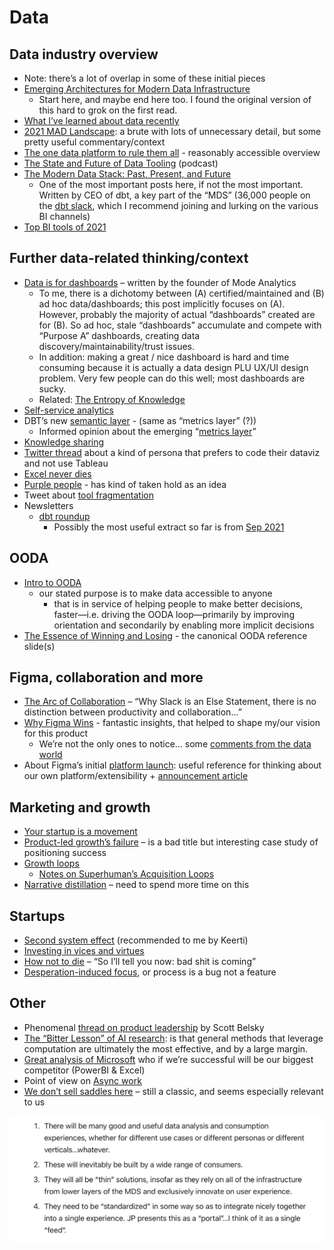 # Data

## Data industry overview

- Note: there’s a lot of overlap in some of these initial pieces
- [Emerging Architectures for Modern Data Infrastructure](https://future.com/emerging-architectures-modern-data-infrastructure/)
   - Start here, and maybe end here too. I found the original version of this hard to grok on the first read.
- [What I’ve learned about data recently](https://seldo.com/posts/what-i-ve-learned-about-data-recently)
- [2021 MAD Landscape](https://mattturck.com/data2021/): a brute with lots of unnecessary detail, but some pretty useful commentary/context
- [The one data platform to rule them all](https://leighmariebraswell.substack.com/p/the-one-data-platform-to-rule-them) - reasonably accessible overview
- [The State and Future of Data Tooling](https://podknife.com/episodes/the-state-and-future-of-data-tooling-with-leigh-marie-braswell-and-erik-bernhardsson) (podcast)
- [The Modern Data Stack: Past, Present, and Future](https://www.getdbt.com/blog/future-of-the-modern-data-stack/)
   - One of the most important posts here, if not the most important. Written by CEO of dbt, a key part of the “MDS” (36,000 people on the [dbt slack](https://www.getdbt.com/community/), which I recommend joining and lurking on the various BI channels)
- [Top BI tools of 2021](https://blog.panoply.io/top-25-business-intelligence-tools-and-how-to-decide)

## Further data-related thinking/context

- [Data is for dashboards](https://benn.substack.com/p/data-is-for-dashboards) – written by the founder of Mode Analytics
   - To me, there is a dichotomy between (A) certified/maintained and (B) ad hoc data/dashboards; this post implicitly focuses on (A). However, probably the majority of actual “dashboards” created are for (B). So ad hoc, stale “dashboards” accumulate and compete with “Purpose A” dashboards, creating data discovery/maintainability/trust issues.
   - In addition: making a great / nice dashboard is hard and time consuming because it is actually a data design PLU UX/UI design problem. Very few people can do this well; most dashboards are sucky.
   - Related: [The Entropy of Knowledge](https://clrcrl.com/2021/11/30/fighting-the-entropy-of-knowledge)
- [Self-service analytics](https://amplitude.com/blog/self-service-analytics)
- DBT’s new [semantic layer](https://www.getdbt.com/blog/dbt-semantic-layer/) - (same as “metrics layer” (?))
   - Informed opinion about the emerging “[metrics layer](https://prakasha.substack.com/p/the-metrics-layer-has-growing-up)”
- [Knowledge sharing](https://kaminsky.rocks/2020/09/knowledge-sharing/)
- [Twitter thread](https://twitter.com/emilykund/status/1528931550431219713?s=21&t=crn17B2_OF0B4ckGVdouBw) about a kind of persona that prefers to code their dataviz and not use Tableau
- [Excel never dies](https://www.notboring.co/p/excel-never-dies?s=r)
- [Purple people](https://www.getdbt.com/blog/we-the-purple-people/) - has kind of taken hold as an idea
- Tweet about [tool fragmentation](https://twitter.com/thekensta/status/1422690100547293186?s=20&t=RJ6G4ylX_qlOIWgzTZFEzw)
- Newsletters
   - [dbt roundup](https://roundup.getdbt.com)
      - Possibly the most useful extract so far is from [Sep 2021](https://roundup.getdbt.com/p/from-rows-to-people)

## OODA

- [Intro to OODA](https://fs.blog/ooda-loop/)
   - our stated purpose is to make data accessible to anyone
      - that is in service of helping people to make better decisions, faster—i.e. driving the OODA loop—primarily by improving orientation and secondarily by enabling more implicit decisions
- [The Essence of Winning and Losing](https://fasttransients.files.wordpress.com/2010/03/essence_of_winning_losing.pdf) - the canonical OODA reference slide(s)

## Figma, collaboration and more

- [The Arc of Collaboration](https://kwokchain.com/2019/08/16/the-arc-of-collaboration/) – “Why Slack is an Else Statement, there is no distinction between productivity and collaboration…”
- [Why Figma Wins](https://kwokchain.com/2020/06/19/why-figma-wins/) - fantastic insights, that helped to shape my/our vision for this product
   - We’re not the only ones to notice… some [comments from the data world](https://pedram.substack.com/p/data-can-learn-from-design)
- About Figma’s initial [platform launch](https://www.figma.com/blog/introducing-figmas-platform/): useful reference for thinking about our own platform/extensibility + [announcement article](https://www.fastcompany.com/90165051/as-design-and-engineering-blur-figma-wants-to-be-their-platform)

## Marketing and growth

- [Your startup is a movement](https://sacks.substack.com/p/your-startup-is-a-movement)
- [Product-led growth’s failure](https://every.to/napkin-math/product-led-growth-s-failure) – is a bad title but interesting case study of positioning success
- [Growth loops](https://www.reforge.com/blog/growth-loops)
   - [Notes on Superhuman’s Acquisition Loops](https://kwokchain.com/2019/10/24/notes-on-superhumans-acquisition-loops/)
- [Narrative distillation](https://kwokchain.com/2021/09/29/narrative-distillation-1/) – need to spend more time on this

## Startups

- [Second system effect](https://medium.com/holes/second-system-effect-1a4a1cf76836) (recommended to me by Keerti)
- [Investing in vices and virtues](https://greylock.com/greymatter/vices-and-virtues-investing-and-human-nature/)
- [How not to die](http://www.paulgraham.com/die.html) – “So I’ll tell you now: bad shit is coming”
- [Desperation-induced focus](https://rkg.blog/desperation-induced-focus.php), or process is a bug not a feature

## Other

- Phenomenal [thread on product leadership](https://twitter.com/scottbelsky/status/1441469884953600004?s=21) by Scott Belsky
- [The “Bitter Lesson” of AI research](http://www.incompleteideas.net/IncIdeas/BitterLesson.html): is that general methods that leverage computation are ultimately the most effective, and by a large margin.
- [Great analysis of Microsoft](https://luttig.substack.com/p/dont-forget-microsoft) who if we’re successful will be our biggest competitor (PowerBI & Excel)
- Point of view on [Async work](https://levels.io/async/)
- [We don’t sell saddles here](https://medium.com/@stewart/we-dont-sell-saddles-here-4c59524d650d) – still a classic, and seems especially relevant to us

![Image.png](Data.assets/Image.png)


